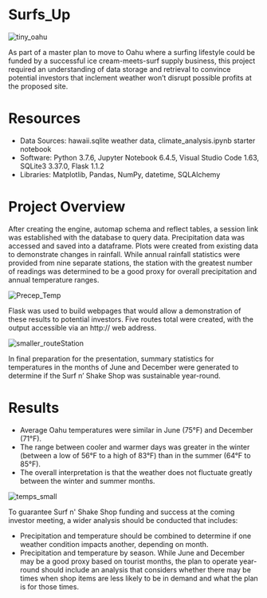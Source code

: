 # Surfs_Up
![tiny_oahu](https://user-images.githubusercontent.com/30667001/153775997-c7d36783-96d1-4e3a-9dc7-b73791c4f109.png)

As part of a master plan to move to Oahu where a surfing lifestyle could be funded by a successful ice cream-meets-surf supply business, this project required an understanding of data storage and retrieval to convince potential investors that inclement weather won’t disrupt possible profits at the proposed site.

# Resources
* Data Sources: hawaii.sqlite weather data, climate_analysis.ipynb starter notebook
* Software: Python 3.7.6, Jupyter Notebook 6.4.5, Visual Studio Code 1.63, SQLite3 3.37.0, Flask 1.1.2
* Libraries: Matplotlib, Pandas, NumPy, datetime, SQLAlchemy

# Project Overview
After creating the engine, automap schema and reflect tables, a session link was established with the database to query data. Precipitation data was accessed and saved into a dataframe. Plots were created from existing data to demonstrate changes in rainfall. While annual rainfall statistics were provided from nine separate stations, the station with the greatest number of readings was determined to be a good proxy for overall precipitation and annual temperature ranges.

![Precep_Temp](https://user-images.githubusercontent.com/30667001/153778423-a7ec6bdf-461d-4e48-9107-70594734ac0d.png)

Flask was used to build webpages that would allow a demonstration of these results to potential investors. Five routes total were created, with the output accessible via an http:// web address.

![smaller_routeStation](https://user-images.githubusercontent.com/30667001/153777305-d3902137-b38e-48be-b157-2c120df04614.png)

In final preparation for the presentation, summary statistics for temperatures in the months of June and December were generated to determine if the Surf n’ Shake Shop was sustainable year-round.

# Results
*	Average Oahu temperatures were similar in June (75°F) and December (71°F).
*	The range between cooler and warmer days was greater in the winter (between a low of 56°F to a high of 83°F) than in the summer (64°F to 85°F).
*	The overall interpretation is that the weather does not fluctuate greatly between the winter and summer months.

![temps_small](https://user-images.githubusercontent.com/30667001/155849457-e8493395-6417-4f4d-b1df-b60ecea11f1c.png)

To guarantee Surf n' Shake Shop funding and success at the coming investor meeting, a wider analysis should be conducted that includes:
* Precipitation and temperature should be combined to determine if one weather condition impacts another, depending on month.
* Precipitation and temperature by season. While June and December may be a good proxy based on tourist months, the plan to operate year-round should include an analysis that considers whether there may be times when shop items are less likely to be in demand and what the plan is for those times.
